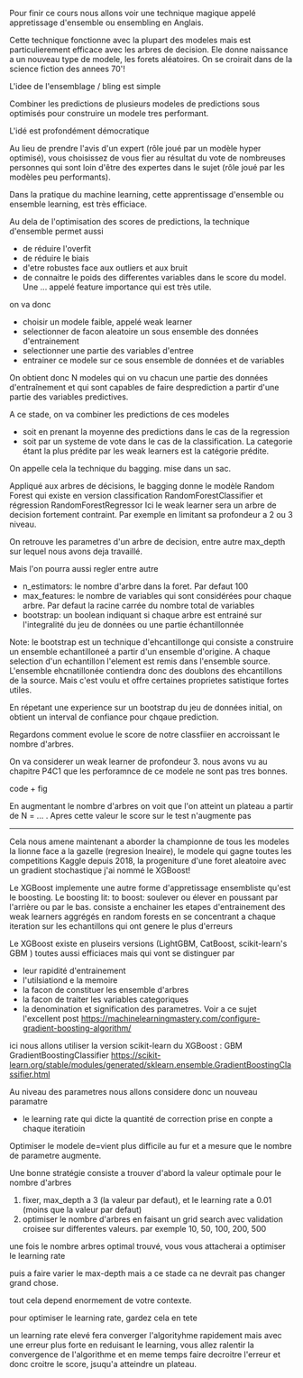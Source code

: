 Pour finir ce cours nous allons voir une technique magique appelé appretissage d'ensemble ou  ensembling en Anglais.

Cette technique fonctionne avec la plupart des modeles mais est particulierement efficace avec les arbres de decision.
Ele donne naissance a un nouveau type de modele, les forets aléatoires.
On se croirait dans de la science fiction des annees 70'!


L'idee de l'ensemblage / bling est simple

Combiner les  predictions de plusieurs modeles de predictions sous optimisés pour construire un modele tres performant.

L'idé est profondément démocratique

Au lieu de prendre l'avis d'un expert (rôle joué par un modèle hyper optimisé), vous choisissez de vous fier au résultat du vote de nombreuses personnes qui sont loin d'être des expertes dans le sujet (rôle joué par les modèles peu performants).

Dans la pratique du machine learning, cette apprentissage d'ensemble ou ensemble learning, est très efficiace.

Au dela de l'optimisation des scores de predictions, la technique d'ensemble permet aussi

- de réduire l'overfit
- de réduire le biais
- d'etre robustes face aux outliers et aux bruit
- de connaitre le poids des differentes variables dans le score du model. Une ... appelé feature importance qui est très utile.

on va donc

- choisir un modele faible, appelé weak learner
- selectionner de facon aleatoire un sous ensemble des données d'entrainement
- selectionner une partie des variables d'entree
- entrainer ce modele sur ce sous ensemble de données et de variables

On obtient donc N modeles qui on vu chacun une partie des données d'entraînement et qui sont capables de faire desprediction a partir d'une partie des variables predictives.

A ce stade, on va combiner les predictions de ces modeles
- soit en prenant la moyenne des predictions dans le cas de la regression
- soit par un systeme de vote dans le cas de la classification. La categorie étant  la plus prédite par les weak learners est la catégorie prédite.

On appelle cela la technique du bagging. mise dans un sac.

Appliqué aux arbres de décisions, le bagging donne le modèle Random Forest qui existe en version classification RandomForestClassifier et régression RandomForestRegressor
Ici le weak learner sera un arbre de decision fortement contraint. Par exemple en limitant sa profondeur a 2 ou 3 niveau.

On retrouve les parametres d'un arbre de decision,  entre autre max_depth sur lequel nous avons deja travaillé.

Mais l'on pourra aussi regler entre autre
- n_estimators: le nombre d'arbre dans la foret. Par defaut 100
- max_features: le nombre de variables qui sont considérées pour chaque arbre. Par defaut la racine carrée du nombre total de variables
- bootstrap: un boolean indiquant si chaque arbre est entrainé sur l'integralité du jeu de données ou une partie échantillonnée


Note: le bootstrap  est un technique d'ehcantillonge qui consiste a construire un ensemble echantilloneé a partir d'un ensemble d'origine. A chaque selection d'un echantillon l'element est remis dans l'ensemble source. L'ensemble ehcnatillonée contiendra donc des doublons des ehcantillons de la source. Mais c'est voulu et offre certaines proprietes satistique fortes utiles.

En répetant une experience sur un bootstrap du jeu de données initial, on obtient un interval de confiance pour chqaue prediction.


Regardons comment evolue le score de notre classfiier en accroissant le nombre d'arbres.

On va considerer un weak learner de profondeur 3. nous avons vu au chapitre P4C1  que les perforamnce  de ce modele ne sont pas tres bonnes.

code + fig

En augmentant le nombre d'arbres on voit que l'on atteint un plateau a partir de N = ... .
Apres cette valeur le score sur le test n'augmente pas

---

Cela nous amene maintenant a aborder la championne de tous les modeles
la lionne face a la gazelle (regresion lneaire),
le modele qui gagne  toutes les competitions Kaggle depuis 2018,
la progeniture d'une foret aleatoire avec un gradient stochastique
j'ai nommé le XGBoost!

Le XGBoost implemente une autre forme d'appretissage ensembliste  qu'est le boosting.
Le boosting lit: to boost: soulever ou élever en poussant par l'arrière ou par le bas.
consiste a enchainer les etapes d'entrainement des weak learners aggrégés en random forests
en se concentrant a  chaque iteration sur les echantillons qui  ont genere le plus d'erreurs

Le XGBoost existe  en pluseirs versions (LightGBM, CatBoost, scikit-learn's GBM ) toutes aussi efficiaces mais qui vont se distinguer par
- leur rapidité d'entrainement
- l'utilsiationd e la memoire
- la facon de constituer les ensemble d'arbres
- la facon de traiter les variables categoriques
- la denomination et  signification des  parametres. Voir a ce sujet l'excellent post https://machinelearningmastery.com/configure-gradient-boosting-algorithm/

ici nous allons utiliser  la version scikit-learn du XGBoost : GBM
GradientBoostingClassifier
https://scikit-learn.org/stable/modules/generated/sklearn.ensemble.GradientBoostingClassifier.html

Au niveau des parametres nous allons considere donc un nouveau paramatre
- le learning rate qui dicte la quantité de correction prise en conpte a chaque  iteratioin

Optimiser le modele de=vient  plus difficile au fur et a mesure que le nombre de parametre augmente.

Une bonne stratégie consiste a trouver d'abord la valeur optimale pour le nombre d'arbres

1. fixer,  max_depth a 3 (la valeur par defaut), et le learning rate a 0.01 (moins que la valeur par defaut)
2. optimiser le nombre d'arbres en faisant un grid search avec validation croisee  sur differentes valeurs. par exemple
10, 50, 100, 200, 500

une fois le nombre arbres optimal trouvé, vous vous attacherai a optimiser le learning rate

puis a faire varier le max-depth mais a ce stade ca ne devrait pas changer grand chose.

tout cela depend enormement de votre contexte.

pour optimiser le learning rate, gardez cela en tete

un learning rate elevé fera converger l'algorityhme rapidement mais avec une erreur plus forte
en reduisant le learning, vous allez ralentir la convergence de l'algorithme et en meme temps faire decroitre l'erreur et donc croitre le score, jsuqu'a atteindre  un plateau.  
